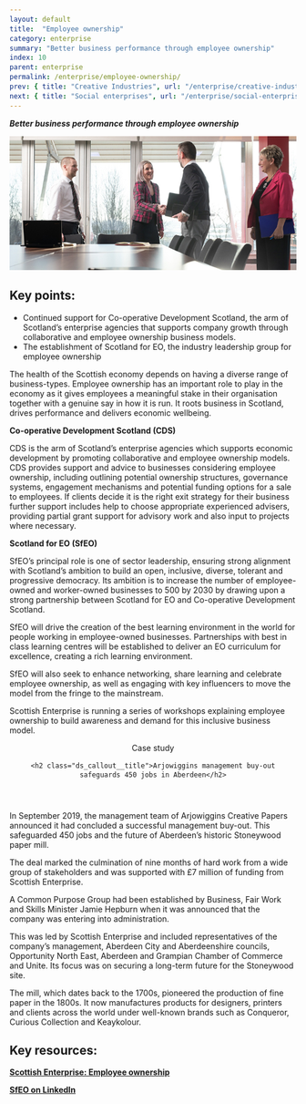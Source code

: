 ```yaml
---
layout: default
title:  "Employee ownership"
category: enterprise
summary: "Better business performance through employee ownership"
index: 10
parent: enterprise
permalink: /enterprise/employee-ownership/
prev: { title: "Creative Industries", url: "/enterprise/creative-industries/" }
next: { title: "Social enterprises", url: "/enterprise/social-enterprises/" }
---
```

***Better business performance through employee ownership***

![A photograph of people meeting in a board room](/assets/images/pageimages/Enterprise.13.jpg)

## Key points:

- Continued support for Co-operative Development Scotland, the arm of Scotland’s enterprise agencies that supports company growth through collaborative and employee ownership business models.
- The establishment of Scotland for EO, the industry leadership group for employee ownership

The health of the Scottish economy depends on having a diverse range of business-types.  Employee ownership has an important role to play in the economy as it gives employees a meaningful stake in their organisation together with a genuine say in how it is run. It roots business in Scotland, drives performance and delivers economic wellbeing.

**Co-operative Development Scotland (CDS)**

CDS is the arm of Scotland’s enterprise agencies which supports economic development by promoting collaborative and employee ownership models.  CDS provides support and advice to businesses considering employee ownership, including outlining potential ownership structures, governance systems, engagement mechanisms and potential funding options for a sale to employees. If clients decide it is the right exit strategy for their business further support includes help to choose appropriate experienced advisers, providing partial grant support for advisory work and also input to projects where necessary.

**Scotland for EO (SfEO)**

SfEO’s principal role is one of sector leadership, ensuring strong alignment with Scotland’s ambition to build an open, inclusive, diverse, tolerant and progressive democracy. Its ambition is to increase the number of employee-owned and worker-owned businesses to 500 by 2030 by drawing upon a strong partnership between Scotland for EO and Co-operative Development Scotland.

SfEO will drive the creation of the best learning environment in the world for people working in employee-owned businesses.  Partnerships with best in class learning centres will be established to deliver an EO curriculum for excellence, creating a rich learning environment.

SfEO will also seek to enhance networking, share learning and celebrate employee ownership, as well as engaging with key influencers to move the model from the fringe to the mainstream.

Scottish Enterprise is running a series of workshops explaining employee ownership to build awareness and demand for this inclusive business model.

<div class="ds_callout">
<header>
    <div class="ds_callout__label ds_content-label">Case study</div>

    <h2 class="ds_callout__title">Arjowiggins management buy-out safeguards 450 jobs in Aberdeen</h2>
</header>

<div class="ds_callout__content">
<p>In September 2019, the management team of Arjowiggins Creative Papers announced it had concluded a successful management buy-out. This safeguarded 450 jobs and the future of Aberdeen’s historic Stoneywood paper mill.</p>
<p>The deal marked the culmination of nine months of hard work from a wide group of stakeholders and was supported with £7 million of funding from Scottish Enterprise.</p>
<p>A Common Purpose Group had been established by Business, Fair Work and Skills Minister Jamie Hepburn when it was announced that the company was entering into administration.</p>
<p>This was led by Scottish Enterprise and included representatives of the company’s management, Aberdeen City and Aberdeenshire councils, Opportunity North East, Aberdeen and Grampian Chamber of Commerce and Unite. Its focus was on securing a long-term future for the Stoneywood site.</p>
<p>The mill, which dates back to the 1700s, pioneered the production of fine paper in the 1800s. It now manufactures products for designers, printers and clients across the world under well-known brands such as Conqueror, Curious Collection and Keaykolour.</p>
</div>
</div>

## Key resources:

**[Scottish Enterprise: Employee ownership](https://www.scottish-enterprise.com/support-for-businesses/business-development-and-advice/employee-ownership)**

**[SfEO on LinkedIn](https://www.linkedin.com/company/scotland-for-employee-ownership)**
